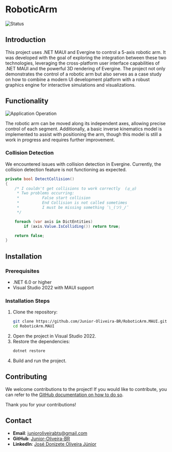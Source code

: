 
# RoboticArm

![Status](http://img.shields.io/static/v1?label=STATUS&message=EM%20DESENVOLVIMENTO&color=RED&style=for-the-badge)


## Introduction

This project uses .NET MAUI and Evergine to control a 5-axis robotic arm. It was developed with the goal of exploring the integration between these two technologies, leveraging the cross-platform user interface capabilities of .NET MAUI and the powerful 3D rendering of Evergine. The project not only demonstrates the control of a robotic arm but also serves as a case study on how to combine a modern UI development platform with a robust graphics engine for interactive simulations and visualizations.

## Functionality

![Application Operation](./RoboticArm.MAUI/Resources/Assets/funcionamento.gif)

The robotic arm can be moved along its independent axes, allowing precise control of each segment. Additionally, a basic inverse kinematics model is implemented to assist with positioning the arm, though this model is still a work in progress and requires further improvement.

### Collision Detection
We encountered issues with collision detection in Evergine. Currently, the collision detection feature is not functioning as expected.

```csharp
private bool DetectCollision()
{
    /* I couldn't get collisions to work correctly  (ಥ_ಥ)
     * Two problems occurring:
     *          False start collision
     *          End Collision is not called sometimes
     *          I must be missing something ¯\_(ツ)_/¯
     */

    foreach (var axis in DictEntities)
        if (axis.Value.IsColliding()) return true;

    return false;
}
```


## Installation
### Prerequisites
- .NET 6.0 or higher
- Visual Studio 2022 with MAUI support

### Installation Steps
1. Clone the repository:
    ```bash
    git clone https://github.com/Junior-Oliveira-BR/RoboticArm.MAUI.git
    cd RoboticArm.MAUI
    ```
2. Open the project in Visual Studio 2022.
3. Restore the dependencies:
    ```bash
    dotnet restore
    ```
4. Build and run the project.

## Contributing
We welcome contributions to the project! If you would like to contribute, you can refer to the [GitHub documentation on how to do so](https://docs.github.com/en/get-started/exploring-projects-on-github/contributing-to-a-project).

Thank you for your contributions!

## Contact
- **Email**: [junioroliveirabts@gmail.com](mailto:junioroliveirabts@gmail.com)
- **GitHub**: [Junior-Oliveira-BR](https://github.com/Junior-Oliveira-BR)
- **LinkedIn**: [José Donizete Oliveira Júnior](https://www.linkedin.com/in/josé-donizete-oliveira-júnior-65628348/)
